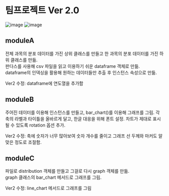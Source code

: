 # 팀프로젝트 Ver 2.0

![image](https://github.com/user-attachments/assets/ef7c3395-0803-4de0-b6d3-59b6ac4f8869)
![image](https://github.com/user-attachments/assets/6d1a669a-08bc-4764-83b1-89e1fc8d003a)


## moduleA
전체 과목의 분포 데이터를 가진 상위 클래스를 만들고 한 과목의 분포 데이터를 가진 하위 클래스를 만듦.  
판다스를 사용해 csv 파일을 읽고 이용하기 쉬운 dataframe 객체로 만듦.  
dataframe의 인덱싱을 활용해 원하는 데이터들만 추출 후 인스턴스 속성으로 만듦.  

Ver2 수정: dataframe에 연도열을 추가함

## moduleB
주어진 데이터를 이용해 인스턴스를 만들고, bar_chart()를 이용해 그래프를 그림.
각 축의 라벨과 타이틀을 올바르게 달고, 한글 대응을 위해 폰트 설정.
차트가 제대로 표시될 수 있도록 rotation 옵션 추가.

Ver2 수정: 축에 숫자가 너무 많아보여 숫자 개수를 줄이고 그래프 선 두께와 마커도 알맞은 정도로 조절함.

## moduleC
파일로 distribution 객체를 만들고 그걸로 다시 graph 객체를 만듦.  
graph 클래스의 bar_chart 메서드로 그래프를 그림.

Ver2 수정: line_chart 메서드로 그래프를 그림
